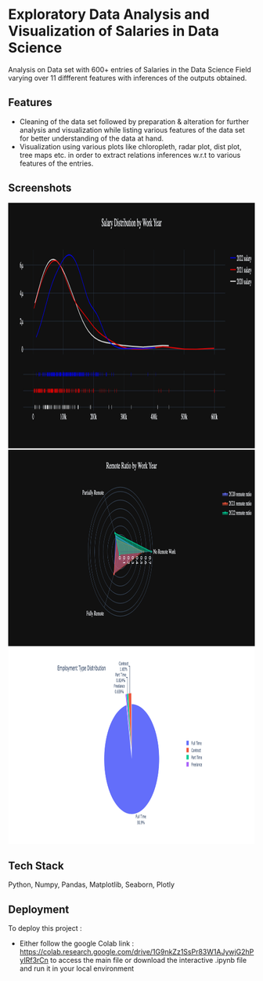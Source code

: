 
# Exploratory Data Analysis and Visualization of Salaries in Data Science

Analysis on Data set with 600+ entries of Salaries in the Data Science Field varying over 11 diffferent features with inferences of the outputs obtained.





## Features

- Cleaning of the data set followed by preparation & alteration for further analysis and visualization while listing various features of the data set for better understanding of the data at hand.
- Visualization using various plots like chloropleth, radar plot, dist plot, tree maps etc. in order to extract relations inferences w.r.t to various features of the entries.


## Screenshots

<img src="https://github.com/kssmp/Data_Science_Salaries/blob/main/output_graphs/salary%20distribution.png" height="500">
<img src="https://github.com/kssmp/Data_Science_Salaries/blob/main/output_graphs/Remote%20Ration%20by%20work%20year.png" height="400">
<img src="https://github.com/kssmp/Data_Science_Salaries/blob/main/output_graphs/employment%20type%20distribution.png" height="400">


## Tech Stack

Python, Numpy, Pandas, Matplotlib, Seaborn, Plotly


## Deployment

To deploy this project :

- Either follow the google Colab link : https://colab.research.google.com/drive/1G9nkZz1SsPr83W1AJywjG2hPyIRf3rCn to access the main file or download the interactive .ipynb file and run it in your local environment
